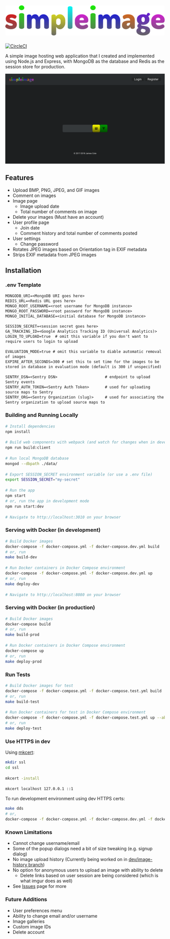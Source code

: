 # ![simpleimage logo](assets/images/logo.svg "simpleimage")

[![CircleCI](https://circleci.com/gh/Coteh/simpleimage.svg?style=shield)](https://circleci.com/gh/Coteh/simpleimage)

A simple image hosting web application that I created and implemented using Node.js and Express, with MongoDB as the database and Redis as the session store for production.

![Screenshot](screenshots/screenshot.png "App Screenshot")

## Features

* Upload BMP, PNG, JPEG, and GIF images
* Comment on images
* Image page
    * Image upload date
    * Total number of comments on image
* Delete your images (Must have an account)
* User profile page
    * Join date
    * Comment history and total number of comments posted
* User settings
    * Change password
* Rotates JPEG images based on Orientation tag in EXIF metadata
* Strips EXIF metadata from JPEG images

## Installation

### .env Template

```
MONGODB_URI=<MongoDB URI goes here>
REDIS_URL=<Redis URL goes here>
MONGO_ROOT_USERNAME=<root username for MongoDB instance>
MONGO_ROOT_PASSWORD=<root password for MongoDB instance>
MONGO_INITIAL_DATABASE=<initial database for MongoDB instance>

SESSION_SECRET=<session secret goes here>
GA_TRACKING_ID=<Google Analytics Tracking ID (Universal Analytics)>
LOGIN_TO_UPLOAD=true  # omit this variable if you don't want to require users to login to upload

EVALUATION_MODE=true # omit this variable to diable automatic removal of images
EXPIRE_AFTER_SECONDS=300 # set this to set time for the images to be stored in database in evaluation mode (default is 300 if unspecified)

SENTRY_DSN=<Sentry DSN>                     # endpoint to upload Sentry events
SENTRY_AUTH_TOKEN=<Sentry Auth Token>       # used for uploading source maps to Sentry
SENTRY_ORG=<Sentry Organization (slug)>     # used for associating the Sentry organization to upload source maps to
```

### Building and Running Locally

~~~sh
# Install dependencies
npm install

# Build web components with webpack (and watch for changes when in development mode)
npm run build:client

# Run local MongoDB database
mongod --dbpath ./data/

# Export SESSION_SECRET environment variable (or use a .env file)
export SESSION_SECRET="my-secret"

# Run the app
npm start
# or, run the app in development mode
npm run start:dev

# Navigate to http://localhost:3010 on your browser
~~~

### Serving with Docker (in development)

~~~sh
# Build Docker images
docker-compose -f docker-compose.yml -f docker-compose.dev.yml build
# or, run
make build-dev

# Run Docker containers in Docker Compose environment
docker-compose -f docker-compose.yml -f docker-compose.dev.yml up
# or, run
make deploy-dev

# Navigate to http://localhost:8080 on your browser
~~~

### Serving with Docker (in production)

~~~sh
# Build Docker images
docker-compose build
# or, run
make build-prod

# Run Docker containers in Docker Compose environment
docker-compose up
# or, run
make deploy-prod
~~~

### Run Tests

~~~sh
# Build Docker images for test
docker-compose -f docker-compose.yml -f docker-compose.test.yml build
# or, run
make build-test

# Run Docker containers for test in Docker Compose environment
docker-compose -f docker-compose.yml -f docker-compose.test.yml up --abort-on-container-exit
# or, run
make deploy-test
~~~

### Use HTTPS in dev

Using [mkcert](https://github.com/FiloSottile/mkcert):

```sh
mkdir ssl
cd ssl

mkcert -install

mkcert localhost 127.0.0.1 ::1
```

To run development environment using dev HTTPS certs:

```sh
make dds
# or,
docker-compose -f docker-compose.yml -f docker-compose.dev.yml -f docker-compose.dev.https.yml up
```

### Known Limitations

* Cannot change username/email
* Some of the popup dialogs need a bit of size tweaking (e.g. signup dialog)
* No image upload history (Currently being worked on in [dev/image-history branch](https://github.com/Coteh/simpleimage/tree/dev/image-history))
* No option for anonymous users to upload an image with ability to delete
    * Delete links based on user session are being considered (which is what imgur does as well)
* See [Issues](https://github.com/Coteh/simpleimage/issues) page for more

### Future Additions

* User preferences menu
* Ability to change email and/or username
* Image galleries
* Custom image IDs
* Delete account

